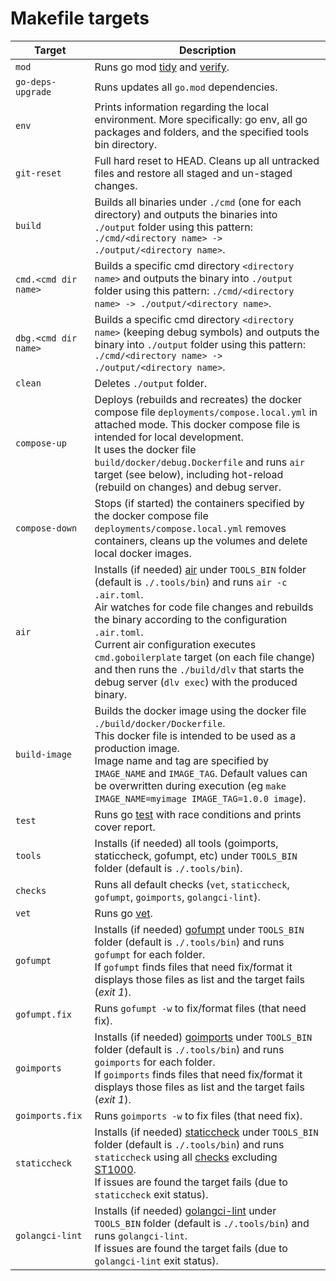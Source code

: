 # Makefile targets

| Target               | Description |
| -------------------- | ----------- |
| `mod`                | Runs go mod [tidy](https://go.dev/ref/mod#go-mod-tidy) and [verify](https://go.dev/ref/mod#go-mod-verify). |
| `go-deps-upgrade`    | Runs updates all `go.mod` dependencies. |
| `env`                | Prints information regarding the local environment. More specifically: go env, all go packages and folders, and the specified tools bin directory. |
| `git-reset`          | Full hard reset to HEAD. Cleans up all untracked files and restore all staged and un-staged changes. |
| `build`              | Builds all binaries under `./cmd` (one for each directory) and outputs the binaries into `./output` folder using this pattern: `./cmd/<directory name> -> ./output/<directory name>`. |
| `cmd.<cmd dir name>` | Builds a specific cmd directory `<directory name>` and outputs the binary into `./output` folder using this pattern: `./cmd/<directory name> -> ./output/<directory name>`.
| `dbg.<cmd dir name>` | Builds a specific cmd directory `<directory name>` (keeping debug symbols) and outputs the binary into `./output` folder using this pattern: `./cmd/<directory name> -> ./output/<directory name>`.
| `clean`              | Deletes `./output` folder.
| `compose-up`         | Deploys (rebuilds and recreates) the docker compose file `deployments/compose.local.yml` in attached mode. This docker compose file is intended for local development.<br>It uses the docker file `build/docker/debug.Dockerfile` and runs `air` target (see below), including hot-reload (rebuild on changes) and debug server.
| `compose-down`       | Stops (if started) the containers specified by the docker compose file `deployments/compose.local.yml` removes containers, cleans up the volumes and delete local docker images.
| `air`                | Installs (if needed) [air](https://github.com/air-verse/air) under `TOOLS_BIN` folder (default is `./.tools/bin`) and runs `air -c .air.toml`.<br>Air watches for code file changes and rebuilds the binary according to the configuration `.air.toml`.<br>Current air configuration executes `cmd.goboilerplate` target (on each file change) and then runs the `./build/dlv` that starts the debug server (`dlv exec`) with the produced binary.
| `build-image`        | Builds the docker image using the docker file `./build/docker/Dockerfile`.<br>This docker file is intended to be used as a production image.<br>Image name and tag are specified by `IMAGE_NAME` and `IMAGE_TAG`. Default values can be overwritten during execution (eg `make IMAGE_NAME=myimage IMAGE_TAG=1.0.0 image`).
| `test`               | Runs go [test](https://pkg.go.dev/cmd/go/internal/test) with race conditions and prints cover report.
| `tools`              | Installs (if needed) all tools (goimports, staticcheck, gofumpt, etc) under `TOOLS_BIN` folder (default is `./.tools/bin`).
| `checks`             | Runs all default checks (`vet`, `staticcheck`, `gofumpt`, `goimports`, `golangci-lint`).
| `vet`                | Runs go [vet](https://pkg.go.dev/cmd/vet).
| `gofumpt`            | Installs (if needed) [gofumpt](https://github.com/mvdan/gofumpt) under `TOOLS_BIN` folder (default is `./.tools/bin`) and runs `gofumpt` for each folder.<br>If `gofumpt` finds files that need fix/format it displays those files as list and the target fails (_exit 1_).
| `gofumpt.fix`        | Runs `gofumpt -w` to fix/format files (that need fix).
| `goimports`          | Installs (if needed) [goimports](https://pkg.go.dev/golang.org/x/tools/cmd/goimports) under `TOOLS_BIN` folder (default is `./.tools/bin`) and runs `goimports` for each folder.<br>If `goimports` finds files that need fix/format it displays those files as list and the target fails (_exit 1_).
| `goimports.fix`      | Runs `goimports -w` to fix files (that need fix).
| `staticcheck`        | Installs (if needed) [staticcheck](https://staticcheck.io/) under `TOOLS_BIN` folder (default is `./.tools/bin`) and runs `staticcheck` using all [checks](https://staticcheck.io/docs/checks) excluding [ST1000](https://staticcheck.io/docs/checks/#ST1000).<br>If issues are found the target fails (due to `staticcheck` exit status).
| `golangci-lint`      | Installs (if needed) [golangci-lint](https://golangci-lint.run/) under `TOOLS_BIN` folder (default is `./.tools/bin`) and runs `golangci-lint`. <br>If issues are found the target fails (due to `golangci-lint` exit status).

